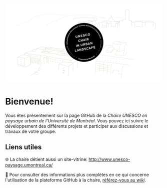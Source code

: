 ![UNESCO chair banner](beaudrymarchand-banner-20221021.svg)

# Bienvenue!

Vous êtes présentement sur la page GitHub de la _Chaire UNESCO en paysage urbain de l’Université de Montréal_. Vous pouvez ici suivre le développement des différents projets et participer aux discussions et travaux de votre groupe.

## Liens utiles

:globe_with_meridians: La chaire détient aussi un site-vitrine:  http://www.unesco-paysage.umontreal.ca/

:bookmark_tabs: Pour consulter des informations plus complètes en ce qui concerne l'utilisation de la plateforme GitHub à la chaire, [référez-vous au _wiki_](https://github.com/CUPUM/.github/wiki).
